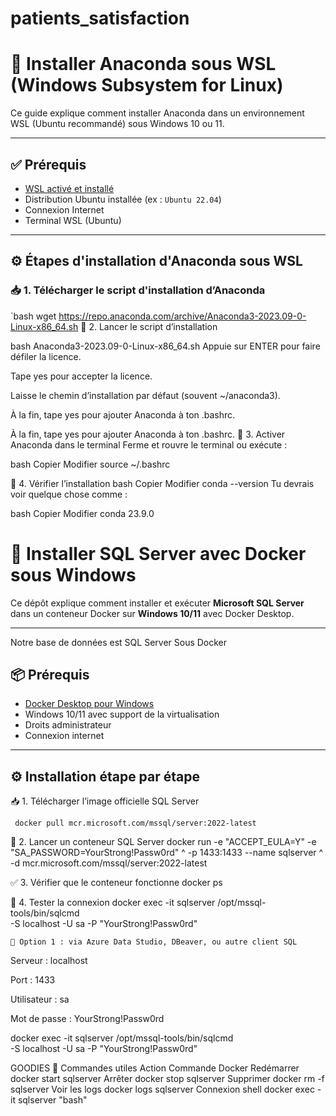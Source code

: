 # patients_satisfaction

# 🐍 Installer Anaconda sous WSL (Windows Subsystem for Linux)

Ce guide explique comment installer Anaconda dans un environnement WSL (Ubuntu recommandé) sous Windows 10 ou 11.

---

## ✅ Prérequis

- [WSL activé et installé](https://learn.microsoft.com/fr-fr/windows/wsl/install)
- Distribution Ubuntu installée (ex : `Ubuntu 22.04`)
- Connexion Internet
- Terminal WSL (Ubuntu)

---

## ⚙️ Étapes d'installation d'Anaconda sous WSL

### 📥 1. Télécharger le script d'installation d’Anaconda
`bash
wget https://repo.anaconda.com/archive/Anaconda3-2023.09-0-Linux-x86_64.sh
🔧 2. Lancer le script d’installation

bash Anaconda3-2023.09-0-Linux-x86_64.sh
Appuie sur ENTER pour faire défiler la licence.

Tape yes pour accepter la licence.

Laisse le chemin d’installation par défaut (souvent ~/anaconda3).

À la fin, tape yes pour ajouter Anaconda à ton .bashrc.



À la fin, tape yes pour ajouter Anaconda à ton .bashrc.
🔄 3. Activer Anaconda dans le terminal
Ferme et rouvre le terminal ou exécute :

bash
Copier
Modifier
source ~/.bashrc

🚀 4. Vérifier l’installation
bash
Copier
Modifier
conda --version
Tu devrais voir quelque chose comme :

bash
Copier
Modifier
conda 23.9.0


# 🐳 Installer SQL Server avec Docker sous Windows

Ce dépôt explique comment installer et exécuter **Microsoft SQL Server** dans un conteneur Docker sur **Windows 10/11** avec Docker Desktop.

---
Notre base de données est SQL Server Sous Docker
## 📦 Prérequis

- [Docker Desktop pour Windows](https://www.docker.com/products/docker-desktop)
- Windows 10/11 avec support de la virtualisation
- Droits administrateur
- Connexion internet

---

## ⚙️ Installation étape par étape

 📥 1. Télécharger l’image officielle SQL Server

     docker pull mcr.microsoft.com/mssql/server:2022-latest
🐋 2. Lancer un conteneur SQL Server
    docker run -e "ACCEPT_EULA=Y" -e "SA_PASSWORD=YourStrong!Passw0rd" ^
     -p 1433:1433 --name sqlserver ^
     -d mcr.microsoft.com/mssql/server:2022-latest

 ✅ 3. Vérifier que le conteneur fonctionne
docker ps

🧪 4. Tester la connexion
    docker exec -it sqlserver /opt/mssql-tools/bin/sqlcmd \
  -S localhost -U sa -P "YourStrong!Passw0rd"

    🔹 Option 1 : via Azure Data Studio, DBeaver, ou autre client SQL
  Serveur : localhost
  
  Port : 1433
  
  Utilisateur : sa
  
  Mot de passe : YourStrong!Passw0rd

  docker exec -it sqlserver /opt/mssql-tools/bin/sqlcmd \
  -S localhost -U sa -P "YourStrong!Passw0rd"

  GOODIES
  🧰 Commandes utiles
Action	Commande Docker
Redémarrer	docker start sqlserver
Arrêter	docker stop sqlserver
Supprimer	docker rm -f sqlserver
Voir les logs	docker logs sqlserver
Connexion shell	docker exec -it sqlserver "bash"

